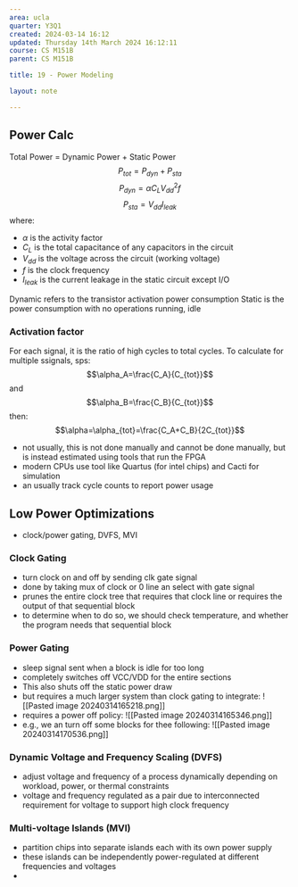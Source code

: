 ```yaml
---
area: ucla
quarter: Y3Q1
created: 2024-03-14 16:12
updated: Thursday 14th March 2024 16:12:11
course: CS M151B
parent: CS M151B

title: 19 - Power Modeling

layout: note

---
```

## Power Calc
Total Power = Dynamic Power + Static Power
$$P_{tot}=P_{dyn}+P_{sta}$$
$$P_{dyn}=\alpha C_LV_{dd}^2f$$
$$P_{sta}=V_{dd}I_{leak}$$
where:
- $\alpha$ is the activity factor
- $C_L$ is the total capacitance of any capacitors in the circuit
- $V_{dd}$ is the voltage across the circuit (working voltage)
- $f$ is the clock frequency
- $I_{leak}$ is the current leakage in the static circuit except I/O

Dynamic refers to the transistor activation power consumption
Static is the power consumption with no operations running, idle

### Activation factor
For each signal, it is the ratio of high cycles to total cycles. To calculate for multiple ssignals, sps:
$$\alpha_A=\frac{C_A}{C_{tot}}$$ and $$\alpha_B=\frac{C_B}{C_{tot}}$$
then: $$\alpha=\alpha_{tot}=\frac{C_A+C_B}{2C_{tot}}$$
- not usually, this is not done manually and cannot be done manually, but is instead estimated using tools that run the FPGA
- modern CPUs use tool like Quartus (for intel chips) and Cacti for simulation
- an usually track cycle counts to report power usage
## Low Power Optimizations
- clock/power gating, DVFS, MVI
### Clock Gating
- turn clock on and off by sending clk gate signal
- done by taking mux of clock or 0 line an select with gate signal
- prunes the entire clock tree that requires that clock line or requires the output of that sequential block
- to determine when to do so, we should check temperature, and whether the program needs that sequential block
### Power Gating
- sleep signal sent when a block is idle for too long
- completely switches off VCC/VDD for the entire sections
- This also shuts off the static power draw
- but requires a much larger system than clock gating to integrate: ![[Pasted image 20240314165218.png]]
- requires a power off policy: ![[Pasted image 20240314165346.png]]
- e.g., we an turn off some blocks for thee following: ![[Pasted image 20240314170536.png]]
### Dynamic Voltage and Frequency Scaling (DVFS)
- adjust voltage and frequency of a process dynamically depending on workload, power, or thermal constraints
- voltage and frequency regulated as a pair due to interconnected requirement for voltage to support high clock frequency
### Multi-voltage Islands (MVI)
- partition chips into separate islands each with its own power supply
- these islands can be independently power-regulated at different frequencies and voltages
- 